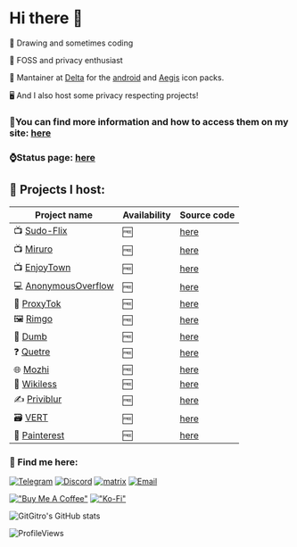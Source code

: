 # Hi there 👋
<p>🎨 Drawing and sometimes coding</p>
<p>🔏 FOSS and privacy enthusiast</p>
<p>🤖 Mantainer at <a href="https://github.com/Delta-Icons">Delta</a> for the <a href="https://github.com/Delta-Icons/android">android</a> and <a href="https://github.com/Delta-Icons/aegis-icons">Aegis</a> icon packs.</p>
<p>🖥️ And I also host some privacy respecting projects!</p>

### 🌟You can find more information and how to access them on my site: <a href="https://gitro.xyz">here</a> 

### ⌚Status page: <a href="https://uptime.gitro.xyz/status/gitro">here</a> 

## 💾 Projects I host:

|Project name   |Availability   |Source code   |
|---|---|---|
|📺 <a href="https://flix.gitro.xyz">Sudo-Flix</a>                          |🆓   |<a href="https://github.com/sussy-code/smov">here</a>                |
|📺 <a href="https://miruro.gitro.xyz">Miruro</a>                           |🆓   |<a href="https://github.com/Miruro-no-kuon/Miruro">here</a>            |
|📺 <a href="https://enjoytown.gitro.xyz">EnjoyTown</a>                     |🆓   |<a href="https://github.com/avalynndev/enjoytown">here</a>           |
|💻 <a href="https://anonymousoverflow.gitro.xyz">AnonymousOverflow</a>     |🆓   |<a href="https://github.com/httpjamesm/AnonymousOverflow">here</a>   |
|🎉 <a href="https://proxytok.gitro.xyz">ProxyTok</a>                       |🆓   |<a href="https://github.com/pablouser1/ProxiTok">here</a>            |
|🖼️ <a href="https://rimgo.gitro.xyz">Rimgo</a>                             |🆓   |<a href="https://codeberg.org/rimgo/rimgo">here</a>                  |
|🎵 <a href="https://dumb.gitro.xyz">Dumb</a>                               |🆓   |<a href="https://github.com/rramiachraf/dumb">here</a>               |
|❓ <a href="https://quetre.gitro.xyz">Quetre</a>                           |🆓   |<a href="https://github.com/zyachel/quetre">here</a>                 |
|🌐 <a href="https://mozhi.gitro.xyz">Mozhi</a>                             |🆓   |<a href="https://codeberg.org/aryak/mozhi">here</a>                  |
|📖 <a href="https://wikiless.gitro.xyz">Wikiless</a>                       |🆓   |<a href="https://github.com/Metastem/wikiless">here</a>              |
|✍️ <a href="https://priviblur.gitro.xyz">Priviblur</a>                     |🆓   |<a href="https://github.com/syeopite/priviblur">here</a>             |
|🗃️ <a href="https://vert.gitro.xyz">VERT</a>                               |🆓   |<a href="https://github.com/not-nullptr/VERT">here</a>               |
|🎨 <a href="https://painterest.gitro.xyz">Painterest</a>                   |🆓   |<a href="https://codeberg.org/thirtysix/painterest">here</a>         |


### 🚀 Find me here:
[![Telegram](https://img.shields.io/badge/Telegram-a3bbff?style=for-the-badge&logo=telegram&logoColor=white)](https://t.me/GitGitro) [![Discord](https://img.shields.io/badge/Discord-b0a7ff?style=for-the-badge&logo=telegram&logoColor=white)](https://www.discord.com/user/_gitro) [![matrix](https://img.shields.io/badge/Matrix-ececec?style=for-the-badge&logo=matrix&logoColor=black)](https://matrix.to/#/@gitrowastaken:matrix.org) [![Email](https://img.shields.io/badge/Email-f4857d?style=for-the-badge&logo=gmail&logoColor=white)](mailto:contact@gitro.xyz)

[!["Buy Me A Coffee"](https://img.shields.io/badge/Buy_Me_A_Coffee-f9de81?style=for-the-badge&logo=buy-me-a-coffee&logoColor=black)](https://buymeacoffee.com/gitro) [!["Ko-Fi"](https://img.shields.io/badge/Ko--fi-9abeff?style=for-the-badge&logo=ko-fi&logoColor=black)](https://ko-fi.com/gitro)

![GitGitro's GitHub stats](https://github-readme-stats.vercel.app/api?username=GitGitro&theme=dark)

![ProfileViews](https://komarev.com/ghpvc/?username=GitGitro&color=ff837d&style=for-the-badge)
